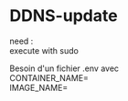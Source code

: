 # DDNS-update

need :  
execute with sudo  

Besoin d'un fichier .env avec  
CONTAINER_NAME=  
IMAGE_NAME=  
